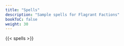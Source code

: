 ```yaml
---
title: "Spells"
description: "Sample spells for Flagrant Factions"
bookToC: false
weight: 30
---
```


{{< spells >}}
